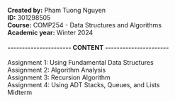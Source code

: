 <strong>Created by:</strong> Pham Tuong Nguyen</br>
<strong>ID:</strong> 301298505</br>
<strong>Course:</strong> COMP254 - Data Structures and Algorithms</br>
<strong>Academic year:</strong> Winter 2024</br></br>
<strong>---------------------- CONTENT ----------------------</strong></br></br>
Assignment 1: Using Fundamental Data Structures </br>
Assignment 2: Algorithm Analysis </br>
Assignment 3: Recursion Algorithm </br>
Assignment 4: Using ADT Stacks, Queues, and Lists </br>
Midterm </br>
